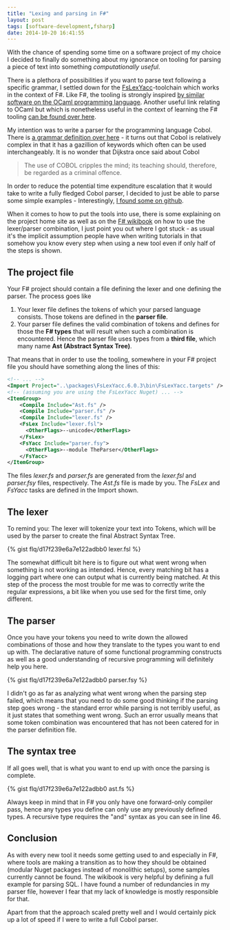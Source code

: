 ```yaml
---
title: "Lexing and parsing in F#"
layout: post
tags: [software-development,fsharp]
date: 2014-10-20 16:41:55
---
```


With the chance of spending some time on a software project of my choice I decided to finally do something about my ignorance on tooling for parsing a piece of text into something _computationally useful_.

There is a plethora of possibilities if you want to parse text following a specific grammar, I settled down for the [FsLexYacc][1]-toolchain which works in the context of F#. Like F#, the tooling is strongly inspired [by similar software on the OCaml programming language][3]. Another useful link relating to OCaml but which is nonetheless useful in the context of learning the F# tooling [can be found over here][4].

My intention was to write a parser for the programming language Cobol. There is [a grammar definition over here][5] - it turns out that Cobol is relatively complex in that it has a gazillion of keywords which often can be used interchangeably. It is no wonder that Dijkstra once said about Cobol

> The use of COBOL cripples the mind; its teaching should, therefore, be regarded as a criminal offence.

In order to reduce the potential time expenditure escalation that it would take to write a fully fledged Cobol parser, I decided to just be able to parse some simple examples - Interestingly, [I found some on github][6].

When it comes to how to put the tools into use, there is some explaining on the project home site as well as on the [F# wikibook][2] on how to use the lexer/parser combination, I just point you out where I got stuck - as usual it's the implicit assumption people have when writing tutorials in that somehow you know every step when using a new tool even if only half of the steps is shown.

## The project file

Your F# project should contain a file defining the lexer and one defining the parser. The process goes like

1. Your lexer file defines the tokens of which your parsed language consists. Those tokens are defined in the __parser file__.
1. Your parser file defines the valid combination of tokens and defines for those the __F# types__ that will result when such a combination is encountered. Hence the parser file uses types from a __third file__, which many name __Ast (Abstract Syntax Tree)__.

That means that in order to use the tooling, somewhere in your F# project file you should have something along the lines of this:

```xml
<!-- ... -->
<Import Project="..\packages\FsLexYacc.6.0.3\bin\FsLexYacc.targets" />
<!-- (assuming you are using the FsLexYacc Nuget) ... -->
<ItemGroup>
    <Compile Include="Ast.fs" />
    <Compile Include="parser.fs" />
    <Compile Include="lexer.fs" />
    <FsLex Include="lexer.fsl">
      <OtherFlags>--unicode</OtherFlags>
    </FsLex>
    <FsYacc Include="parser.fsy">
      <OtherFlags>--module TheParser</OtherFlags>
    </FsYacc>
</ItemGroup>

```

The files _lexer.fs_ and _parser.fs_ are generated from the _lexer.fsl_ and _parser.fsy_ files, respectively. The _Ast.fs_ file is made by you. The _FsLex_ and _FsYacc_ tasks are defined in the Import shown. 

## The lexer

To remind you: The lexer will tokenize your text into Tokens, which will be used by the parser to create the final Abstract Syntax Tree.

{% gist flq/d17f239e6a7e122adbb0 lexer.fsl %}

The somewhat difficult bit here is to figure out what went wrong when something is not working as intended. Hence, every matching bit has a logging part where one can output what is currently being matched. At this step of the process the most trouble for me was to correctly write the regular expressions, a bit like when you use sed for the first time, only different.

## The parser

Once you have your tokens you need to write down the allowed combinations of those and how they translate to the types you want to end up with. The declarative nature of some functional programming constructs as well as a good understanding of recursive programming will definitely help you here.

{% gist flq/d17f239e6a7e122adbb0 parser.fsy %}

I didn't go as far as analyzing what went wrong when the parsing step failed, which means that you need to do some good thinking if the parsing step goes wrong - the standard error while parsing is not terribly useful, as it just states that something went wrong. Such an error usually means that some token combination was encountered that has not been catered for in the parser definition file.

## The syntax tree

If all goes well, that is what you want to end up with once the parsing is complete. 

{% gist flq/d17f239e6a7e122adbb0 ast.fs %}

Always keep in mind that in F# you only have one forward-only compiler pass, hence any types you define can only use any previously defined types. A recursive type requires the "and" syntax as you can see in line 46.

## Conclusion

As with every new tool it needs some getting used to and especially in F#, where tools are making a transition as to how they should be obtained (modular Nuget packages instead of monolithic setups), some samples currently cannot be found. The wikibook is very helpful by defining a full example for parsing SQL. I have found a number of redundancies in my parser file, however I fear that my lack of knowledge is mostly responsible for that.

Apart from that the approach scaled pretty well and I would certainly pick up a lot of speed if I were to write a full Cobol parser.


[1]: http://fsprojects.github.io/FsLexYacc/fsyacc.html
[2]: http://en.wikibooks.org/wiki/F_Sharp_Programming/Lexing_and_Parsing
[3]: http://plus.kaist.ac.kr/~shoh/ocaml/ocamllex-ocamlyacc/ocamlyacc-tutorial/ocamlyacc-tutorial.html
[4]: http://caml.inria.fr/pub/docs/manual-ocaml/lexyacc.html
[5]: http://www.cs.vu.nl/grammarware/vs-cobol-ii/
[6]: https://github.com/jiuweigui/cobol
